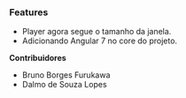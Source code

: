 ### Features

- Player agora segue o tamanho da janela.
- Adicionando Angular 7 no core do projeto.

**Contribuidores**
- Bruno Borges Furukawa
- Dalmo de Souza Lopes